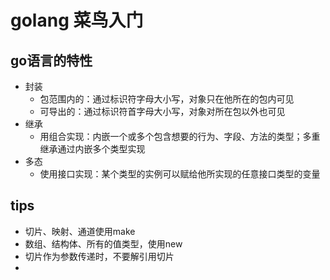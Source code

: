 # golang 菜鸟入门
## go语言的特性
- 封装
  - 包范围内的：通过标识符字母大小写，对象只在他所在的包内可见
  - 可导出的：通过标识符首字母大小写，对象对所在包以外也可见
- 继承
  - 用组合实现：内嵌一个或多个包含想要的行为、字段、方法的类型；多重继承通过内嵌多个类型实现
- 多态
  - 使用接口实现：某个类型的实例可以赋给他所实现的任意接口类型的变量 



## tips
- 切片、映射、通道使用make
- 数组、结构体、所有的值类型，使用new
- 切片作为参数传递时，不要解引用切片
- 
